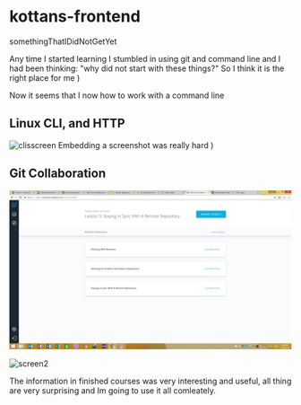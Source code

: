 # kottans-frontend
somethingThatIDidNotGetYet

Any time I started learning I stumbled in using git and command line and I had been thinking: "why did not start with these things?"
So I think it is the right place for me )

Now it seems that I now how to work with a command line

## Linux CLI, and HTTP

![clisscreen](https://user-images.githubusercontent.com/29075777/48319000-9ba5ce00-e610-11e8-9c87-c4fcf7fac756.png)
 Embedding a screenshot was really hard )

## Git Collaboration

![screen1](task_git_collaboration/githubAndCollaboration.jpg)

![screen2](task_git_collaboration/versionControlWithGit)

The information in finished courses was very interesting and useful, all thing are very surprising and Im going to use it all comleately.